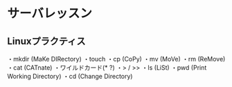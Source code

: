 # サーバレッスン
Linuxプラクティス
----------------
・mkdir (MaKe DIRectory)
・touch
・cp (CoPy)
・mv (MoVe)
・rm (ReMove)
・cat (CATnate)
・ワイルドカード(* ?)
・> / >>
・ls (LiSt)
・pwd (Print Working Directory)
・cd (Change Directory)
